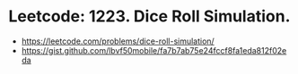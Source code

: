 # Leetcode: 1223. Dice Roll Simulation.

- https://leetcode.com/problems/dice-roll-simulation/
- https://gist.github.com/lbvf50mobile/fa7b7ab75e24fccf8fa1eda812f02eda

```Ruby
```